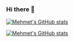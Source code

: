 ### Hi there 👋

<!--
**MehmetCanak/MehmetCanak** is a ✨ _special_ ✨ repository because its `README.md` (this file) appears on your GitHub profile.

Here are some ideas to get you started:

- 🔭 I’m currently working on ...
- 🌱 I’m currently learning ...
- 👯 I’m looking to collaborate on ...
- 🤔 I’m looking for help with ...
- 💬 Ask me about ...
- 📫 How to reach me: ...
- 😄 Pronouns: ...
- ⚡ Fun fact: ...
-->

[![Mehmet's GitHub stats](https://github-readme-stats.vercel.app/api?username=mehmetcanak&show_icons=true&theme=react)](https://github.com/mehmetcanak/mehmetcanak)


[![Mehmet's GitHub stats](https://github-profile-trophy.vercel.app/?username=mehmetcanak&theme=onedark&hide_rank=true)](https://github.com/mehmetcanak/mehmetcanak)

